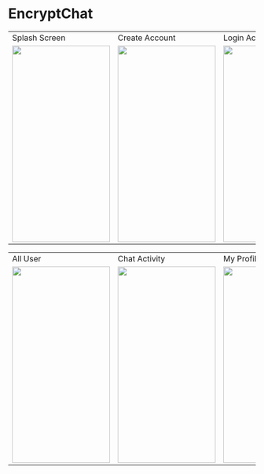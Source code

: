 # EncryptChat

<table>
  <tr>
    <td>Splash Screen</td>
     <td>Create Account</td>
     <td>Login Account</td>
     <td>Forget Password</td>
     
  </tr>
  <tr>
    <td><img src="https://i.ibb.co/w0vhR1D/1.jpg" width="199" height="399" ></td>
    <td><img src="https://i.ibb.co/0QkWSLb/2.jpg" width="199" height="399" ></td>
    <td><img src="https://i.ibb.co/Bf9Bzfc/3.jpg.jpg" width="199" height="399" ></td>
       <td><img src="https://i.ibb.co/SdvM1SY/4.jpg" width="199" height="399" ></td>
   
  </tr>
 </table>
 
 <table>
  <tr>
    <td>All User</td>
     <td>Chat Activity</td>
     <td>My Profile Activity</td>
     <td>Menu Option</td>
     
  </tr>
  <tr>
     <td><img src="https://i.ibb.co/HDbGp3L/5.jpg" width="199" height="399" ></td>
    <td><img src="https://i.ibb.co/vqbmJDb/6.jpg" width="199" height="399" ></td>
     <td><img src="https://i.ibb.co/3B3H6cs/7.jpg" width="199" height="399" ></td>
    <td><img src="https://i.ibb.co/NyqhtGn/8.jpg" width="199" height="399" ></td>
  </tr>
 </table>









